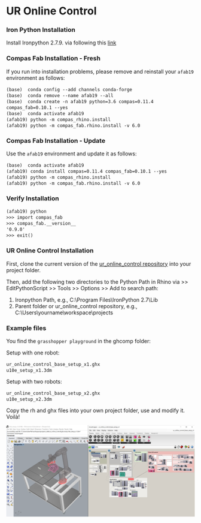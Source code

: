 # UR Online Control

### Iron Python Installation

Install Ironpython 2.7.9. via following this [link](https://github.com/IronLanguages/ironpython2/releases/tag/ipy-2.7.9)

### Compas Fab Installation - Fresh

If you run into installation problems, please remove and reinstall your `afab19` environment as follows:
    
    (base)  conda config --add channels conda-forge
    (base)  conda remove --name afab19 --all
    (base)  conda create -n afab19 python=3.6 compas=0.11.4 compas_fab=0.10.1 --yes
    (base)  conda activate afab19
    (afab19) python -m compas_rhino.install
    (afab19) python -m compas_fab.rhino.install -v 6.0

### Compas Fab Installation - Update

Use the `afab19` environment and update it as follows:

    (base)  conda activate afab19
    (afab19) conda install compas=0.11.4 compas_fab=0.10.1 --yes
    (afab19) python -m compas_rhino.install
    (afab19) python -m compas_fab.rhino.install -v 6.0

### Verify Installation

    (afab19) python
    >>> import compas_fab
    >>> compas_fab.__version__
    '0.9.0'
    >>> exit()

### UR Online Control Installation

First, clone the current version of the [ur_online_control repository](https://github.com/augmentedfabricationlab/ur_online_control) 
into your project folder.

Then, add the following two directories to the Python Path in Rhino via >> EditPythonScript >> Tools >> Options >> Add to search path:

1. Ironpython Path, e.g., C:\Program Files\IronPython 2.7\Lib
2. Parent folder or ur_online_control repository, e.g., C:\Users\yourname\workspace\projects

### Example files

You find the `grasshopper playground` in the ghcomp folder:

Setup with one robot:

    ur_online_control_base_setup_x1.ghx
    u10e_setup_x1.3dm

Setup with two robots:

    ur_online_control_base_setup_x2.ghx
    u10e_setup_x2.3dm

Copy the rh and ghx files into your own project folder, use and modify it. Voilà!


![`grasshopper playground`](ghcomp/images/gui_example.PNG)

